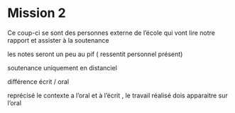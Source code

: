 # Mission 2

Ce coup-ci se sont des personnes externe de l’école qui vont lire notre rapport et assister à la soutenance

les notes seront un peu au pif ( ressentit personnel présent)

soutenance uniquement en distanciel

différence écrit / oral

reprécisé le contexte a l’oral et à l’écrit , le travail réalisé dois apparaitre sur l’oral